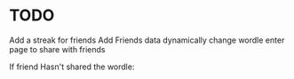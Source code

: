 # TODO

Add a streak for friends
Add Friends data 
dynamically change wordle enter page to share with friends

If friend Hasn't shared the wordle:
